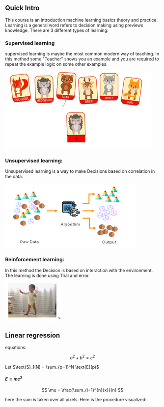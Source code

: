 ## Quick Intro

This course is an introduction machine learning basics theory and practice. Learning is a general word refers to decision making using previews knowledge. There are 3 different types of learning:

### Supervised learning
supervised learning is maybe the most common modern way of teaching. In this method some "Teacher" shows you an example
and you are required to repeat the example logic on some other examples.


<img src="./Lesson_0/image1.PNG" />

### Unsupervised learning:

Unsupervised learning is a way to make Decisions based on correlation in the data.

<img src="./Lesson_0/Image2.PNG" >


### Reinforcement learning:

In this method the Decision is based on interaction with the environment. The learning is done using Trial and error. 

<img src="./Lesson_0/Image3.PNG" >
 


## Linear regression 

equations:

```math
a^2+b^2=c^2
```
Let $\text{S}_1(N) = \sum_{p=1}^N \text{E}(p)$

#### $E = mc^2$


$$
\mu = \frac{\sum_{i=1}^{n}{x}}{n}
$$ 

here the sum is taken over all pixels. Here is the procedure visualized:
